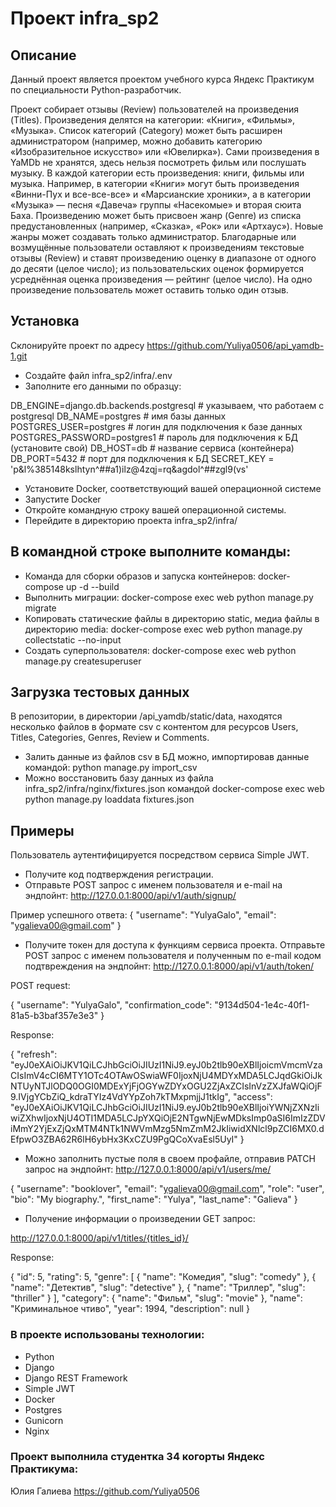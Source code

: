 # Проект infra_sp2
## Описание
Данный проект является проектом учебного курса Яндекс Практикум по специальности Python-разработчик.

Проект собирает отзывы (Review) пользователей на произведения (Titles). Произведения делятся на категории: «Книги», «Фильмы», «Музыка». Список категорий (Category) может быть расширен администратором (например, можно добавить категорию «Изобразительное искусство» или «Ювелирка»).
Сами произведения в YaMDb не хранятся, здесь нельзя посмотреть фильм или послушать музыку.
В каждой категории есть произведения: книги, фильмы или музыка. Например, в категории «Книги» могут быть произведения «Винни-Пух и все-все-все» и «Марсианские хроники», а в категории «Музыка» — песня «Давеча» группы «Насекомые» и вторая сюита Баха.
Произведению может быть присвоен жанр (Genre) из списка предустановленных (например, «Сказка», «Рок» или «Артхаус»). Новые жанры может создавать только администратор.
Благодарные или возмущённые пользователи оставляют к произведениям текстовые отзывы (Review) и ставят произведению оценку в диапазоне от одного до десяти (целое число); из пользовательских оценок формируется усреднённая оценка произведения — рейтинг (целое число). На одно произведение пользователь может оставить только один отзыв.
## Установка
Склонируйте проект по адресу https://github.com/Yuliya0506/api_yamdb-1.git

* Создайте файл infra_sp2/infra/.env
* Заполните его данными по образцу:

DB_ENGINE=django.db.backends.postgresql # указываем, что работаем с postgresql
DB_NAME=postgres # имя базы данных
POSTGRES_USER=postgres # логин для подключения к базе данных
POSTGRES_PASSWORD=postgres1 # пароль для подключения к БД (установите свой)
DB_HOST=db # название сервиса (контейнера)
DB_PORT=5432 # порт для подключения к БД
SECRET_KEY = 'p&l%385148kslhtyn^##a1)ilz@4zqj=rq&agdol^##zgl9(vs'

* Установите Docker, соответствующий вашей операционной системе
* Запустите Docker
* Откройте командную строку вашей операционной системы.
* Перейдите в директорию проекта infra_sp2/infra/

## В командной строке выполните команды:
* Команда для сборки образов и запуска контейнеров:
docker-compose up -d --build
* Выполнить миграции:
docker-compose exec web python manage.py migrate
* Копировать статические файлы в директорию static, медиа файлы в директорию media:
docker-compose exec web python manage.py collectstatic --no-input
* Создать суперпользователя:
docker-compose exec web python manage.py createsuperuser

## Загрузка тестовых данных
В репозитории, в директории /api_yamdb/static/data, находятся несколько файлов в формате csv с контентом для ресурсов Users, Titles, Categories, Genres, Review и Comments.
* Залить данные из файлов csv в БД можно, импортировав данные командой:
python manage.py import_csv
* Можно восстановить базу данных из файла infra_sp2/infra/nginx/fixtures.json командой
docker-compose exec web python manage.py loaddata fixtures.json

## Примеры
Пользователь аутентифицируется посредством сервиса Simple JWT.
* Получите код подтверждения регистрации.
* Отправьте POST запрос с именем пользователя и e-mail на эндпойнт:
http://127.0.0.1:8000/api/v1/auth/signup/

Пример успешного ответа:
{
    "username": "YulyaGalo",
    "email": "ygalieva00@gmail.com"
}

* Получите токен для доступа к функциям сервиса проекта. 
Отправьте POST запрос с именем пользователя и полученным по e-mail кодом подтвреждения на эндпойнт:
http://127.0.0.1:8000/api/v1/auth/token/

POST request:

{
    "username": "YulyaGalo",
    "confirmation_code": "9134d504-1e4c-40f1-81a5-b3baf357e3e3"
}

Response:

{
    "refresh": "eyJ0eXAiOiJKV1QiLCJhbGciOiJIUzI1NiJ9.eyJ0b2tlb90eXBlIjoicmVmcmVzaCIsImV4cCI6MTY1OTc4OTAwOSwiaWF0IjoxNjU4MDYxMDA5LCJqdGkiOiJkNTUyNTJlODQ0OGI0MDExYjFjOGYwZDYxOGU2ZjAxZCIsInVzZXJfaWQiOjF9.IVjgYCbZiQ_kdraTYIz4VdYYpZoh7kTMxpmjjJ1tkIg",
    "access": "eyJ0eXAiOiJKV1QiLCJhbGciOiJIUzI1NiJ9.eyJ0b2tlb90eXBlIjoiYWNjZXNzIiwiZXhwIjoxNjU4OTI1MDA5LCJpYXQiOjE2NTgwNjEwMDksImp0aSI6ImIzZDViMmY2YjExZjQxMTM4NTk1NWVmMzg5NmZmM2JkIiwidXNlcl9pZCI6MX0.dEfpwO3ZBA62R6lH6ybHx3KxCZU9PgQCoXvaEsl5UyI"
}

* Можно заполнить пустые поля в своем профайле, отправив PATCH запрос на эндпойнт:
http://127.0.0.1:8000/api/v1/users/me/

{
    "username": "booklover",
    "email": "ygalieva00@gmail.com",
    "role": "user",
    "bio": "My biography.",
    "first_name": "Yulya",
    "last_name": "Galieva"
}

* Получение информации о произведении GET запрос:

http://127.0.0.1:8000/api/v1/titles/{titles_id}/

Response:

{
    "id": 5,
    "rating": 5,
    "genre": [
        {
            "name": "Комедия",
            "slug": "comedy"
        },
        {
            "name": "Детектив",
            "slug": "detective"
        },
        {
            "name": "Триллер",
            "slug": "thriller"
        }
    ],
    "category": {
        "name": "Фильм",
        "slug": "movie"
    },
    "name": "Криминальное чтиво",
    "year": 1994,
    "description": null
}


### В проекте использованы технологии:
- Python
- Django
- Django REST Framework
- Simple JWT
- Docker
- Postgres
- Gunicorn
- Nginx

### Проект выполнила студентка 34 когорты Яндекс Практикума:
Юлия Галиева     https://github.com/Yuliya0506
